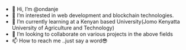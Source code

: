 - 👋 Hi, I’m @ondanje
- 👀 I’m interested in web development and blockchain technologies.
- 🌱 I’m currently learning at a Kenyan based University(Jomo Kenyatta University of Agriculture and Technology)
- 💞️ I’m looking to collaborate on various projects in the above fields
- 📫 How to reach me ..just say a word😎

<!---
ondanje/ondanje is a ✨ special ✨ repository because its `README.md` (this file) appears on your GitHub profile.
You can click the Preview link to take a look at your changes.
--->
